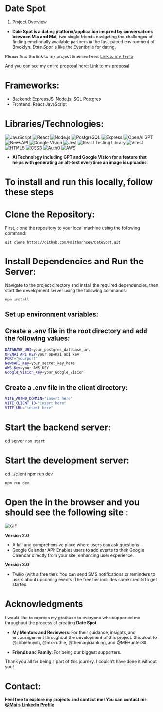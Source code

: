 # Date Spot
1. Project Overview
- **Date Spot **is a dating platform/application inspired by conversations between** Mia and Mai**, two single friends navigating the challenges of finding emotionally available partners in the fast-paced environment of Brooklyn. *Date Spot* is like the Eventbrite for dating. 

Please find the link to my project timeline here: [Link to my Trello](https://trello.com/b/rTnpw6dE/datespot)

And you can see my entire proposal here: [Link to my proposal](https://docs.google.com/document/d/1XYBEou6I9RMuMyFoCIXmRGw1BHPGT_y8BgiAnVQBWL4/edit?usp=sharing)

# Frameworks: 
- Backend: ExpressJS, Node.js, SQL Postgres
- Frontend: React JavaScript 

# Libraries/Technologies: 

![JavaScript](https://img.shields.io/badge/-JavaScript-F7DF1E?style=flat&logo=JavaScript&logoColor=black)
![React](https://img.shields.io/badge/-React-61DAFB?style=flat&logo=React&logoColor=black)
![Node.js](https://img.shields.io/badge/-Node.js-339933?style=flat&logo=node.js&logoColor=white)
![PostgreSQL](https://img.shields.io/badge/-PostgreSQL-336791?style=flat&logo=PostgreSQL&logoColor=white)
![Express](https://img.shields.io/badge/-Express-000000?style=flat&logo=express&logoColor=white)
![OpenAI GPT](https://img.shields.io/badge/-OpenAI%20GPT-00A3E0?style=flat&logo=openai&logoColor=white)
![NewsAPI](https://img.shields.io/badge/-NewsAPI-FF5733?style=flat&logo=appveyor&logoColor=white)
![Google Vision](https://img.shields.io/badge/-Google%20Vision-4285F4?style=flat&logo=google&logoColor=white)
![Jest](https://img.shields.io/badge/-Jest-C21325?style=flat&logo=jest&logoColor=white)
![React Testing Library](https://img.shields.io/badge/-React%20Testing%20Library-CA424D?style=flat&logo=testing-library&logoColor=white)
![Vitest](https://img.shields.io/badge/-Vitest-6C63FF?style=flat&logo=vitest&logoColor=white)
![HTML5](https://img.shields.io/badge/-HTML5-E34F26?style=flat&logo=HTML5&logoColor=white)
![CSS3](https://img.shields.io/badge/-CSS3-1572B6?style=flat&logo=CSS3&logoColor=white)
![Auth0](https://img.shields.io/badge/-Auth0-EB5424?style=flat&logo=auth0&logoColor=white)
![AWS](https://img.shields.io/badge/-AWS-232F3E?style=flat&logo=amazon-aws&logoColor=white)


- **AI Technology including GPT and Google Vision for a feature that helps with generating an alt-text everytime an image is uploaded**: 

# To install and run this locally, follow these steps

# Clone the Repository: 
First, clone the repository to your local machine using the following command: 

`git clone https://github.com/Maithanhceu/DateSpot.git`


# Install Dependencies and Run the Server:
Navigate to the project directory and install the required dependencies, then start the development server using the following commands:

`npm install`

## Set up environment variables:

## Create a .env file in the root directory and add the following values:

```bash
DATABASE_URI=your_postgres_database_url 
OPENAI_API_KEY=your_openai_api_key 
PORT="yourport"  
NewsAPI_Key=your_secret_key_here
AWS_Key=your_AWS_KEY
Google_Vision_Key=your_Google_Vision
```
## Create a .env file in the client directory: 
``` bash 
VITE_AUTH0_DOMAIN="insert here"
VITE_CLIENT_ID="insert here"
VITE_URL="insert here" 
```

# Start the backend server:

cd server `npm start`

# Start the development server:

cd ../client npm run dev

`npm run dev`

# Open the  in the browser and you should see the following site : 
 ![GIF](https://i.giphy.com/media/v1.Y2lkPTc5MGI3NjExbDRrcXAwbnQ1dG1yZXo3cDd1MmMyNWFzd2Y2bjI1ajBmMHA4bzZ5ZyZlcD12MV9pbnRlcm5hbF9naWZfYnlfaWQmY3Q9Zw/J6mjEdz4fNYbVq8N5L/giphy.gif)
 
**Version 2.0**
- A full and comprehensive place where users can ask questions
- Google Calendar API: Enables users to add events to their Google Calendar directly from your site, enhancing user experience.
 
**Version 3.0**
- Twilio (with a free tier): You can send SMS notifications or reminders to users about upcoming events. The free tier includes some credits to get started

# Acknowledgments

I would like to express my gratitude to everyone who supported me throughout the process of creating **Date Spot**.

- **My Mentors and Reviewers**: For their guidance, insights, and encouragement throughout the development of this project. Shoutout to @abbiehuynh, @mx-ruthie, @themagicianking, and @MBHunter88 

- **Friends and Family**: For being our biggest supporters. 

Thank you all for being a part of this journey. I couldn’t have done it without you! 

# Contact:
**Feel free to explore my projects and contact me! You can contact me @[Mai's LinkedIn Profile](https://www.linkedin.com/in/mai-th2024/)**
